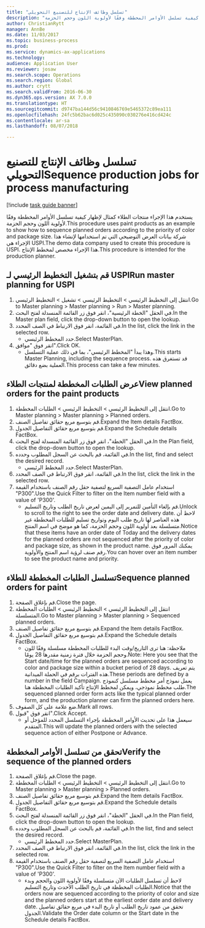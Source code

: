 ```yaml
--- 
title: "تسلسل وظائف الإنتاج للتصنيع التحويلي"
description: "يستخدم هذا الإجراء منتجات الطلاء كمثال لإظهار كيفية تسلسل الأوامر المخططة وفقًا لأولوية اللون وحجم الحزمة."
author: ChristianRytt
manager: AnnBe
ms.date: 11/03/2017
ms.topic: business-process
ms.prod: 
ms.service: dynamics-ax-applications
ms.technology: 
audience: Application User
ms.reviewer: josaw
ms.search.scope: Operations
ms.search.region: Global
ms.author: crytt
ms.search.validFrom: 2016-06-30
ms.dyn365.ops.version: AX 7.0.0
ms.translationtype: HT
ms.sourcegitcommit: d9747ba144d56c9410846769e5465372c89ea111
ms.openlocfilehash: 24fc5b62bac6d025c435090c030276e416cd424c
ms.contentlocale: ar-sa
ms.lasthandoff: 08/07/2018

---
```

# <a name="sequence-production-jobs-for-process-manufacturing"></a><span data-ttu-id="0fb39-103">تسلسل وظائف الإنتاج للتصنيع التحويلي</span><span class="sxs-lookup"><span data-stu-id="0fb39-103">Sequence production jobs for process manufacturing</span></span>

[!include [task guide banner](../../includes/task-guide-banner.md)]

<span data-ttu-id="0fb39-104">يستخدم هذا الإجراء منتجات الطلاء كمثال لإظهار كيفية تسلسل الأوامر المخططة وفقًا لأولوية اللون وحجم الحزمة.</span><span class="sxs-lookup"><span data-stu-id="0fb39-104">This procedure uses paint products as an example to show how to sequence planned orders according to the priority of color and package size.</span></span> <span data-ttu-id="0fb39-105">شركة بيانات العرض التوضيحي التي تم استخدامها لإنشاء هذا الإجراء هي USPI.</span><span class="sxs-lookup"><span data-stu-id="0fb39-105">The demo data company used to create this procedure is USPI.</span></span> <span data-ttu-id="0fb39-106">هذا الإجراء مخصص لمخطط الإنتاج‬.</span><span class="sxs-lookup"><span data-stu-id="0fb39-106">This procedure is intended for the production planner.</span></span>


## <a name="run-master-planning-for-uspi"></a><span data-ttu-id="0fb39-107">قم بتشغيل التخطيط الرئيسي لـ USPI</span><span class="sxs-lookup"><span data-stu-id="0fb39-107">Run master planning for USPI</span></span>
1. <span data-ttu-id="0fb39-108">انتقل إلى التخطيط الرئيسي > التخطيط الرئيسي > تشغيل > التخطيط الرئيسي.</span><span class="sxs-lookup"><span data-stu-id="0fb39-108">Go to Master planning > Master planning > Run > Master planning.</span></span>
2. <span data-ttu-id="0fb39-109">في الحقل "الخطة الرئيسية‬"، انقر فوق زر القائمة المنسدلة لفتح البحث.</span><span class="sxs-lookup"><span data-stu-id="0fb39-109">In the Master plan field, click the drop-down button to open the lookup.</span></span>
3. <span data-ttu-id="0fb39-110">في القائمة، انقر فوق الارتباط في الصف المحدد.</span><span class="sxs-lookup"><span data-stu-id="0fb39-110">In the list, click the link in the selected row.</span></span>
    * <span data-ttu-id="0fb39-111">حدد المخطط الرئيسي.</span><span class="sxs-lookup"><span data-stu-id="0fb39-111">Select MasterPlan.</span></span>  
4. <span data-ttu-id="0fb39-112">انقر فوق "موافق".</span><span class="sxs-lookup"><span data-stu-id="0fb39-112">Click OK.</span></span>
    * <span data-ttu-id="0fb39-113">وهذا يبدأ "المخطط الرئيسي"، بما في ذلك عملية التسلسل.</span><span class="sxs-lookup"><span data-stu-id="0fb39-113">This starts Master Planning, including the sequence process.</span></span> <span data-ttu-id="0fb39-114">قد تستغرق هذه العملية بضع دقائق.</span><span class="sxs-lookup"><span data-stu-id="0fb39-114">This process can take a few minutes.</span></span>  

## <a name="view-planned-orders-for-the-paint-products"></a><span data-ttu-id="0fb39-115">عرض الطلبات المخططة لمنتجات الطلاء</span><span class="sxs-lookup"><span data-stu-id="0fb39-115">View planned orders for the paint products</span></span>
1. <span data-ttu-id="0fb39-116">انتقل إلى التخطيط الرئيسي > التخطيط الرئيسي > الطلبات المخططة.</span><span class="sxs-lookup"><span data-stu-id="0fb39-116">Go to Master planning > Master planning > Planned orders.</span></span>
2. <span data-ttu-id="0fb39-117">قم بتوسيع مربع حقائق تفاصيل الصنف.</span><span class="sxs-lookup"><span data-stu-id="0fb39-117">Expand the Item details FactBox.</span></span>
3. <span data-ttu-id="0fb39-118">قم بتوسيع مربع حقائق التفاصيل الجدول.</span><span class="sxs-lookup"><span data-stu-id="0fb39-118">Expand the Schedule details FactBox.</span></span>
4. <span data-ttu-id="0fb39-119">في الحقل "الخطة"، انقر فوق زر القائمة المنسدلة لفتح البحث.</span><span class="sxs-lookup"><span data-stu-id="0fb39-119">In the Plan field, click the drop-down button to open the lookup.</span></span>
5. <span data-ttu-id="0fb39-120">في القائمة، قم بالبحث عن السجل المطلوب وحدده.</span><span class="sxs-lookup"><span data-stu-id="0fb39-120">In the list, find and select the desired record.</span></span>
    * <span data-ttu-id="0fb39-121">حدد المخطط الرئيسي.</span><span class="sxs-lookup"><span data-stu-id="0fb39-121">Select MasterPlan.</span></span>  
6. <span data-ttu-id="0fb39-122">في القائمة، انقر فوق الارتباط في الصف المحدد.</span><span class="sxs-lookup"><span data-stu-id="0fb39-122">In the list, click the link in the selected row.</span></span>
7. <span data-ttu-id="0fb39-123">استخدام عامل التصفية السريع لتصفية حقل رقم الصنف باستخدام القيمة "P300".</span><span class="sxs-lookup"><span data-stu-id="0fb39-123">Use the Quick Filter to filter on the Item number field with a value of 'P300'.</span></span>
    * <span data-ttu-id="0fb39-124">قم بإلغاء التأمين للتمرير إلى اليمين لعرض تاريخ الطلب وتاريخ التسليم.</span><span class="sxs-lookup"><span data-stu-id="0fb39-124">Unlock to scroll to the right to see the order date and delivery date.</span></span> <span data-ttu-id="0fb39-125">لاحظ أن هذه العناصر لها تاريخ طلب اليوم وتواريخ تسليم للطلبات المخططة غير متسلسلة بعد أولوية اللون وحجم الحزمة، كما هو موضح في اسم المنتج.</span><span class="sxs-lookup"><span data-stu-id="0fb39-125">Notice that these items have an order date of Today and the delivery dates for the planned orders are not sequenced after the priority of color and package size, as shown in the product name.</span></span> <span data-ttu-id="0fb39-126">يمكنك المرور فوق رقم صنف لرؤية اسم المنتج والأولوية.</span><span class="sxs-lookup"><span data-stu-id="0fb39-126">You can hover over an item number to see the product name and priority.</span></span>  

## <a name="sequence-planned-orders-for-paint"></a><span data-ttu-id="0fb39-127">تسلسل الطلبات المخططة للطلاء</span><span class="sxs-lookup"><span data-stu-id="0fb39-127">Sequence planned orders for paint</span></span>
1. <span data-ttu-id="0fb39-128">قم بإغلاق الصفحة.</span><span class="sxs-lookup"><span data-stu-id="0fb39-128">Close the page.</span></span>
2. <span data-ttu-id="0fb39-129">انتقل إلى التخطيط الرئيسي > التخطيط الرئيسي > الطلبات المخططة المتسلسلة.</span><span class="sxs-lookup"><span data-stu-id="0fb39-129">Go to Master planning > Master planning > Sequenced planned orders.</span></span>
3. <span data-ttu-id="0fb39-130">قم بتوسيع مربع حقائق تفاصيل الصنف.</span><span class="sxs-lookup"><span data-stu-id="0fb39-130">Expand the Item details FactBox.</span></span>
4. <span data-ttu-id="0fb39-131">قم بتوسيع مربع حقائق التفاصيل الجدول.</span><span class="sxs-lookup"><span data-stu-id="0fb39-131">Expand the Schedule details FactBox.</span></span>
    * <span data-ttu-id="0fb39-132">ملاحظة: هنا ترى التاريخ/وقت البدء للطلبات المخططة مسلسلة وفقًا للون وحجم الحزمة خلال فترة زمنية مقدرها 28 يومًا.</span><span class="sxs-lookup"><span data-stu-id="0fb39-132">Note: Here you see that the Start date/time for the planned orders are sequenced according to color and package size within a bucket period of 28 days.</span></span> <span data-ttu-id="0fb39-133">يتم تعريف هذه الفترات برقم في الحملة الميدانية.</span><span class="sxs-lookup"><span data-stu-id="0fb39-133">These periods are defined by a number in the field Campaign.</span></span> <span data-ttu-id="0fb39-134">يعمل نموذج أمر مخطط مسلسل كنموذج طلب مخطط نموذجي، ويمكن لمخطط الإنتاج تأكيد الطلبات المخططة هنا.</span><span class="sxs-lookup"><span data-stu-id="0fb39-134">The sequenced planned order form acts like the typical planned order form, and the production planner can firm the planned orders here.</span></span>  
5. <span data-ttu-id="0fb39-135">ضع علامة على كل الصفوف.</span><span class="sxs-lookup"><span data-stu-id="0fb39-135">Mark all rows.</span></span>
6. <span data-ttu-id="0fb39-136">انقر فوق "قبول".</span><span class="sxs-lookup"><span data-stu-id="0fb39-136">Click Accept.</span></span>
    * <span data-ttu-id="0fb39-137">سيعمل هذا على تحديث الأوامر المخططة بإجراء التسلسل المحدد للمؤجل أو المتقدم.</span><span class="sxs-lookup"><span data-stu-id="0fb39-137">This will update the planned orders with the selected sequence action of either Postpone or Advance.</span></span>  

## <a name="verify-the-sequence-of-the-planned-orders"></a><span data-ttu-id="0fb39-138">تحقق من تسلسل الأوامر المخططة</span><span class="sxs-lookup"><span data-stu-id="0fb39-138">Verify the sequence of the planned orders</span></span>
1. <span data-ttu-id="0fb39-139">قم بإغلاق الصفحة.</span><span class="sxs-lookup"><span data-stu-id="0fb39-139">Close the page.</span></span>
2. <span data-ttu-id="0fb39-140">انتقل إلى التخطيط الرئيسي > التخطيط الرئيسي > الطلبات المخططة.</span><span class="sxs-lookup"><span data-stu-id="0fb39-140">Go to Master planning > Master planning > Planned orders.</span></span>
3. <span data-ttu-id="0fb39-141">قم بتوسيع مربع حقائق تفاصيل الصنف.</span><span class="sxs-lookup"><span data-stu-id="0fb39-141">Expand the Item details FactBox.</span></span>
4. <span data-ttu-id="0fb39-142">قم بتوسيع مربع حقائق التفاصيل الجدول.</span><span class="sxs-lookup"><span data-stu-id="0fb39-142">Expand the Schedule details FactBox.</span></span>
5. <span data-ttu-id="0fb39-143">في الحقل "الخطة"، انقر فوق زر القائمة المنسدلة لفتح البحث.</span><span class="sxs-lookup"><span data-stu-id="0fb39-143">In the Plan field, click the drop-down button to open the lookup.</span></span>
6. <span data-ttu-id="0fb39-144">في القائمة، قم بالبحث عن السجل المطلوب وحدده.</span><span class="sxs-lookup"><span data-stu-id="0fb39-144">In the list, find and select the desired record.</span></span>
    * <span data-ttu-id="0fb39-145">حدد المخطط الرئيسي.</span><span class="sxs-lookup"><span data-stu-id="0fb39-145">Select MasterPlan.</span></span>  
7. <span data-ttu-id="0fb39-146">في القائمة، انقر فوق الارتباط في الصف المحدد.</span><span class="sxs-lookup"><span data-stu-id="0fb39-146">In the list, click the link in the selected row.</span></span>
8. <span data-ttu-id="0fb39-147">استخدام عامل التصفية السريع لتصفية حقل رقم الصنف باستخدام القيمة "P300".</span><span class="sxs-lookup"><span data-stu-id="0fb39-147">Use the Quick Filter to filter on the Item number field with a value of 'P300'.</span></span>
    * <span data-ttu-id="0fb39-148">لاحظ أن تسلسل الطلبات الآن متسلسلة وفقًا لأولوية اللون والحجم وبدء الطلبات المخططة في تاريخ الطلب الأحدث وتاريخ التسليم.</span><span class="sxs-lookup"><span data-stu-id="0fb39-148">Notice that the orders now are sequenced according to the priority of color and size and the planned orders start at the earliest order date and delivery date.</span></span> <span data-ttu-id="0fb39-149">تحقق من عمود تاريخ الطلب أو تاريخ البدء في مربع حقائق تفاصيل الجدول.</span><span class="sxs-lookup"><span data-stu-id="0fb39-149">Validate the Order date column or the Start date in the Schedule details FactBox.</span></span>  


